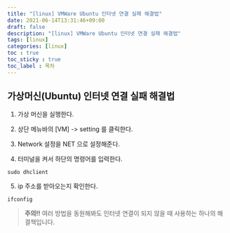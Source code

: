```yaml
---
title: "[linux] VMWare Ubuntu 인터넷 연결 실패 해결법"
date: 2021-06-14T13:31:46+09:00
draft: false
description: "[linux] VMWare Ubuntu 인터넷 연결 실패 해결법"
tags: [linux]
categories: [linux]
toc : true
toc_sticky : true
toc_label : 목차
---
```


## 가상머신(Ubuntu) 인터넷 연결 실패 해결법

1. 가상 머신을 실행한다.

2. 상단 메뉴바의 [VM] -> setting 를 클릭한다.

3. Network 설정을 NET 으로 설정해준다.

4. 터미널을 켜서 하단의 명령어를 입력한다.

```linux
sudo dhclient
```

5. ip 주소를 받아오는지 확인한다.

```linux
ifconfig
```

> **주의!!** 여러 방법을 동원해봐도 인터넷 연결이 되지 않을 때 사용하는 하나의 해결책입니다.